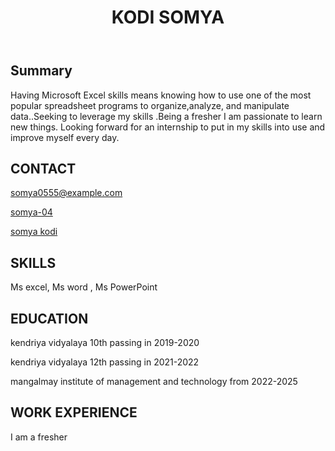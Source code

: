 <!DOCTYPE html>
<html>
<head>
<link rel="stylesheet" href="style.css">
<link rel="stylesheet" href="https://cdnjs.cloudflare.com/ajax/libs/font-awesome/5.15.4/css/all.min.css">
</head>
<body>
<header id="header">
<h1>KODI SOMYA</h1>
</header>
<main>
<article id="mainleft">
<section>
  <h2>Summary</h2>
<p>Having Microsoft Excel skills means knowing how to use one of the most popular spreadsheet programs to organize,analyze, and manipulate data..Seeking to leverage my skills .Being a fresher I am passionate to learn new things. Looking forward for an internship to put in my skills into use and improve myself every day.</p>
<h2>CONTACT</h2>
<p>
<i class="fa fa-envelope" aria-hidden="true"></i>
<a href="Email">somya0555@example.com</a>
</p>
<p>
<i class="fab fa-github" aria-hidden="true"></i>
<a href="github.com/gh-username">somya-04</a>
</p>
<p>
<i class="fab fa-linkedin" aria-hidden="true"></i>
<a href="linkedin.com/linkedin-username">somya kodi</a>
</p>
</section>
<section>
<h2>SKILLS</h2>
<p>Ms excel, Ms word , Ms PowerPoint</p>
</section>
<section>
<h2>EDUCATION</h2>
<p>kendriya vidyalaya 10th passing in 2019-2020</p>
<p>kendriya vidyalaya 12th passing in 2021-2022</p>
<p>mangalmay institute of management and technology from 2022-2025</p>
</section>            
</article>
<article id="mainright">
<section>
<h2>WORK EXPERIENCE</h2>
I am a fresher
</section>
</article>
</main>
</body>
</html>

